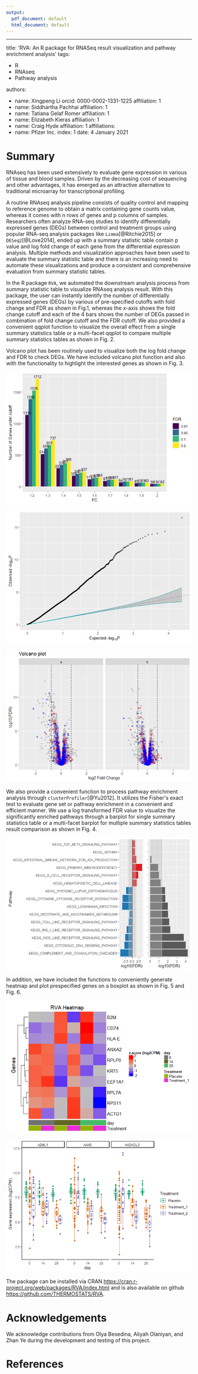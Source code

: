 ```yaml
---
output:
  pdf_document: default
  html_document: default
---
```

---
title: 'RVA: An R package for RNASeq result visualization and pathway enrichment analysis'
tags:
  - R
  - RNAseq
  - Pathway analysis

authors:
  - name: Xingpeng Li
    orcid: 0000-0002-1331-1225
    affiliation: 1
  - name: Siddhartha Pachhai 
    affiliation: 1
  - name: Tatiana Gelaf Romer 
    affiliation: 1
  - name: Elizabeth Kieras
    affiliation: 1
  - name: Craig Hyde
    affiliation: 1
affiliations:
 - name: Pfizer Inc.
   index: 1
date: 4 January 2021



# Summary
RNAseq has been used extensively to evaluate gene expression in various of tissue and blood samples. Driven by the decreasing cost of sequencing and other advantages, it has emerged as an attractive alternative to traditional microarray for transcriptional profiling.

A routine RNAseq analysis pipeline consists of quality control and mapping to reference genome to obtain a matrix containing gene counts value, whereas it comes with n rows of genes and p columns of samples. Researchers often analyze RNA-seq studies to identify differentially expressed genes (DEGs) between control and treatment groups using popular RNA-seq analysis packages like ``Limma``[@Ritchie2015] or ``DESeq2``[@Love2014], ended up with a summary statistic table contain p value and log fold change of each gene from the differential expression analysis. Multiple methods and visualization approaches have been used to evaluate the summary statistic table and there is an increasing need to automate these visualizations and produce a consistent and comprehensive evaluation from summary statistic tables.

In the R package `RVA`, we automated the downstream analysis process from summary statistic table to visualize  RNAseq analysis result. With this package, the user can instantly identify the number of differentially expressed genes (DEGs) by various of pre-specified cutoffs with fold change and FDR as shown in Fig.1, whereas the x-axis shows the fold change cutoff and each of the 4 bars shows the number of DEGs passed in combination of fold change cutoff and the FDR cutoff. We also provided a convenient qqplot function to visualize the overall effect from a single summary statistics table or a multi-facet qqplot to compare multiple summary statistics tables as shown in Fig. 2.

Volcano plot has been routinely used to visualize both the log fold change and FDR to check DEGs. We have included volcano plot function and also with the functionality to highlight the interested genes as shown in Fig. 3.

![Fig. 1 - Barplot checks the number of differencialy expressed (DE) genes at different cutoff combinations. It process summary statistics table generated by differential expression analysis like limma or DESeq2, as input data, to evaluate the number of differntially expressed genes with different FDR and fold change cutoff.](Rplot1.png)

![Fig. 2 - Check overall effects through qqplot](Rplot2.png)

![Fig. 3 - Highlight gene sets (like disease related genes from a Disease vs Healthy comparison) in 2 volcano plots with `plot_volcano` function.](Rplot3.png)

We also provide a convenient function to process pathway enrichment analysis through ``clusterProfiler``[@Yu2012]. It utilizes the Fisher's exact test to evaluate gene set or pathway enrichment in a convenient and efficient manner. We use a log transformed FDR value to visualize the significantly enriched pathways through a barplot for single summary statistics table or a multi-facet barplot for multiple summary statistics tables result comparison as shown in Fig. 4.

![Fig. 4 - Pathway analysis with Fisher's exact test. The panel on the left shows the result with the directionality derived from gene pools that has positive/negative fold change. And the panel on the right shows the enrichment result derived from all genes.](Rplot4.png)

In addition, we have included the functions to conveniently generate heatmap and plot prespecified genes on a boxplot as shown in Fig. 5 and Fig. 6. 

![Fig. 5 - Heatmap generated by the `plot_heatmap` function with gene expression matrix data using example dataset](Rplot5.png)

![Fig. 6 - Boxplot that shows the expression of pre-specified genes using example dataset](Rplot6.png)



The package can be installed via CRAN https://cran.r-project.org/web/packages/RVA/index.html and is also available on github https://github.com/THERMOSTATS/RVA.

# Acknowledgements

We acknowledge contributions from Olya Besedina, Aliyah Olaniyan, and Zhan Ye during the development and testing of this project.

# References
